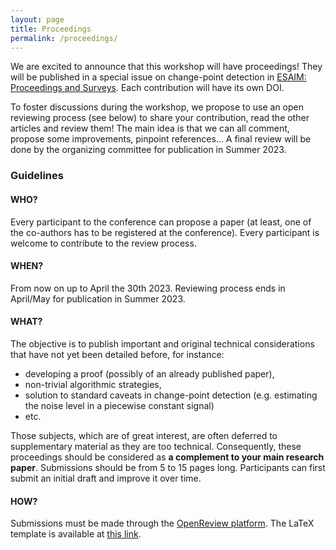 ```yaml
---
layout: page
title: Proceedings
permalink: /proceedings/
---
```


We are excited to announce that this workshop will have proceedings!
They will be published in a special issue on change-point detection in [ESAIM: Proceedings and Surveys](https://www.esaim-proc.org/).
Each contribution will have its own DOI.

To foster discussions during the workshop, we propose to use an open reviewing process (see below) to share your contribution, read the other articles and review them!
The main idea is that we can all comment, propose some improvements, pinpoint references...
A final review will be done by the organizing committee for publication in Summer 2023.
 
### Guidelines
 
#### WHO?
Every participant to the conference can propose a paper (at least, one of the co-authors has to be registered at the conference).
Every participant is welcome to contribute to the review process.
 
#### WHEN?
From now on up to April the 30th 2023.
Reviewing process ends in April/May for publication in Summer 2023.
 
#### WHAT?
The objective is to publish important and original technical considerations that have not yet been detailed before, for instance:

- developing a proof (possibly of an already published paper),
- non-trivial algorithmic strategies,
- solution to standard caveats in change-point detection (e.g. estimating the noise level in a piecewise constant signal)
- etc.

Those subjects, which are of great interest, are often deferred to supplementary material as they are too technical.
Consequently, these proceedings should be considered as **a complement to your main research paper**.
Submissions should be from 5 to 15 pages long.
Participants can first submit an initial draft and improve it over time.

#### HOW?
Submissions must be made through the [OpenReview platform](https://openreview.net/group?id=PSCP%2F2023%2FWorkshop).
The LaTeX template is available at [this link](https://plmbox.math.cnrs.fr/f/c7201a6bf8ce43eda041/).

